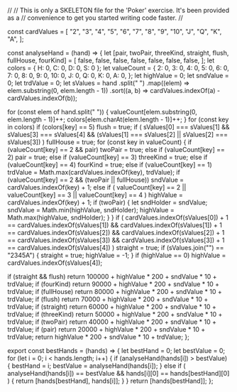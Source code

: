 //
// This is only a SKELETON file for the 'Poker' exercise. It's been provided as a
// convenience to get you started writing code faster.
//

const cardValues = [
  "2",
  "3",
  "4",
  "5",
  "6",
  "7",
  "8",
  "9",
  "10",
  "J",
  "Q",
  "K",
  "A",
];

const analyseHand = (hand) => {
  let [pair, twoPair, threeKind, straight, flush, fullHouse, fourKind] = [
    false,
    false,
    false,
    false,
    false,
    false,
    false,
  ];
  let colors = { H: 0, C: 0, D: 0, S: 0 };
  let valueCount = {
    2: 0,
    3: 0,
    4: 0,
    5: 0,
    6: 0,
    7: 0,
    8: 0,
    9: 0,
    10: 0,
    J: 0,
    Q: 0,
    K: 0,
    A: 0,
  };
  let highValue = 0;
  let sndValue = 0;
  let trdValue = 0;
  let sValues = hand
    .split(" ")
    .map((elem) => elem.substring(0, elem.length - 1))
    .sort((a, b) => cardValues.indexOf(a) - cardValues.indexOf(b));

  for (const elem of hand.split(" ")) {
    valueCount[elem.substring(0, elem.length - 1)]++;
    colors[elem.charAt(elem.length - 1)]++;
  }
  for (const key in colors) if (colors[key] == 5) flush = true;
  if (
    sValues[0] === sValues[1] &&
    sValues[3] === sValues[4] &&
    (sValues[1] === sValues[2] || sValues[2] === sValues[3])
  )
    fullHouse = true;
  for (const key in valueCount) {
    if (valueCount[key] == 2 && pair) twoPair = true;
    else if (valueCount[key] == 2) pair = true;
    else if (valueCount[key] == 3) threeKind = true;
    else if (valueCount[key] == 4) fourKind = true;
    else if (valueCount[key] == 1)
      trdValue = Math.max(cardValues.indexOf(key), trdValue);
    if (valueCount[key] == 2 && (twoPair || fullHouse))
      sndValue = cardValues.indexOf(key) + 1;
    else if (
      valueCount[key] == 2 ||
      valueCount[key] == 3 ||
      valueCount[key] == 4
    )
      highValue = cardValues.indexOf(key) + 1;
    if (twoPair) {
      let sndHolder = sndValue;
      sndValue = Math.min(highValue, sndHolder);
      highValue = Math.max(highValue, sndHolder);
    }
  }
  if (
    cardValues.indexOf(sValues[0]) + 1 == cardValues.indexOf(sValues[1]) &&
    cardValues.indexOf(sValues[1]) + 1 == cardValues.indexOf(sValues[2]) &&
    cardValues.indexOf(sValues[2]) + 1 == cardValues.indexOf(sValues[3]) &&
    cardValues.indexOf(sValues[3]) + 1 == cardValues.indexOf(sValues[4])
  )
    straight = true;
  if (sValues.join("") == "2345A") {
    straight = true;
    highValue = -1;
  }
  if (highValue == 0) highValue = cardValues.indexOf(sValues[4]);

  if (straight && flush)
    return 100000 + highValue * 200 + sndValue * 10 + trdValue;
  if (fourKind) return 90000 + highValue * 200 + sndValue * 10 + trdValue;
  if (fullHouse) return 80000 + highValue * 200 + sndValue * 10 + trdValue;
  if (flush) return 70000 + highValue * 200 + sndValue * 10 + trdValue;
  if (straight) return 60000 + highValue * 200 + sndValue * 10 + trdValue;
  if (threeKind) return 50000 + highValue * 200 + sndValue * 10 + trdValue;
  if (twoPair) return 40000 + highValue * 200 + sndValue * 10 + trdValue;
  if (pair) return 20000 + highValue * 200 + sndValue * 10 + trdValue;
  return highValue * 200 + sndValue * 10 + trdValue;
};

export const bestHands = (hands) => {
  let bestHand = 0;
  let bestValue = 0;
  for (let i = 0; i < hands.length; i++) {
    if (analyseHand(hands[i]) > bestValue) {
      bestHand = i;
      bestValue = analyseHand(hands[i]);
    } else if (
      analyseHand(hands[i]) == bestValue &&
      hands[i][0] == hands[bestHand][0]
    ) {
      return [hands[bestHand], hands[i]];
    }
  }
  return [hands[bestHand]];
};
